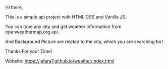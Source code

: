 Hi there,

This is a simple api project with HTML CSS and Vanilla JS.

You can type any city and get weather information from openweathermap.org api.

And Background Picture are related to the city, which you are searching for!

Thanks For your Time!

Website: https://jafara7.github.io/weather/index.html

